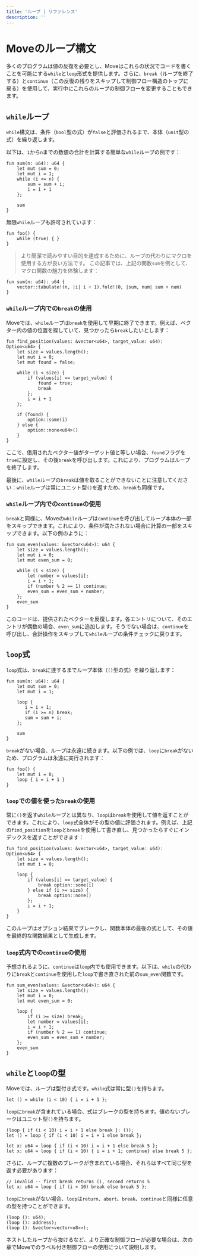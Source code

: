 ```yaml
---
title: 'ループ | リファレンス'
description: ''
---
```


# Moveのループ構文

多くのプログラムは値の反復を必要とし、Moveはこれらの状況でコードを書くことを可能にする`while`と`loop`形式を提供します。さらに、`break`（ループを終了する）と`continue`（この反復の残りをスキップして制御フロー構造のトップに戻る）を使用して、実行中にこれらのループの制御フローを変更することもできます。

## `while`ループ

`while`構文は、条件（`bool`型の式）が`false`と評価されるまで、本体（`unit`型の式）を繰り返します。

以下は、`1`から`n`までの数値の合計を計算する簡単な`while`ループの例です：

```move
fun sum(n: u64): u64 {
    let mut sum = 0;
    let mut i = 1;
    while (i <= n) {
        sum = sum + i;
        i = i + 1
    };

    sum
}
```

無限`while`ループも許可されています：

```move
fun foo() {
    while (true) { }
}
```

> より簡潔で読みやすい目的を達成するために、ループの代わりにマクロを使用する方が良い方法です。
> この記事では、上記の関数`sum`を例として、マクロ関数の魅力を体験します：
```move
fun sum(n: u64): u64 {
    vector::tabulate!(n, |i| i + 1).fold!(0, |sum, num| sum + num)
}
```

### `while`ループ内での`break`の使用

Moveでは、`while`ループは`break`を使用して早期に終了できます。例えば、ベクター内の値の位置を探していて、見つかったら`break`したいとします：

```move
fun find_position(values: &vector<u64>, target_value: u64): Option<u64> {
    let size = values.length();
    let mut i = 0;
    let mut found = false;

    while (i < size) {
        if (values[i] == target_value) {
            found = true;
            break
        };
        i = i + 1
    };

    if (found) {
        option::some(i)
    } else {
        option::none<u64>()
    }
}
```

ここで、借用されたベクター値がターゲット値と等しい場合、`found`フラグを`true`に設定し、その後`break`を呼び出します。これにより、プログラムはループを終了します。

最後に、`while`ループの`break`は値を取ることができないことに注意してください：`while`ループは常にユニット型`()`を返すため、`break`も同様です。

### `while`ループ内での`continue`の使用

`break`と同様に、Moveの`while`ループは`continue`を呼び出してループ本体の一部をスキップできます。これにより、条件が満たされない場合に計算の一部をスキップできます。以下の例のように：

```move
fun sum_even(values: &vector<u64>): u64 {
    let size = values.length();
    let mut i = 0;
    let mut even_sum = 0;

    while (i < size) {
        let number = values[i];
        i = i + 1;
        if (number % 2 == 1) continue;
        even_sum = even_sum + number;
    };
    even_sum
}
```

このコードは、提供されたベクターを反復します。各エントリについて、そのエントリが偶数の場合、`even_sum`に追加します。そうでない場合は、`continue`を呼び出し、合計操作をスキップして`while`ループの条件チェックに戻ります。

## `loop`式

`loop`式は、`break`に達するまでループ本体（`()`型の式）を繰り返します：

```move
fun sum(n: u64): u64 {
    let mut sum = 0;
    let mut i = 1;

    loop {
       i = i + 1;
       if (i >= n) break;
       sum = sum + i;
    };

    sum
}
```

`break`がない場合、ループは永遠に続きます。以下の例では、`loop`に`break`がないため、プログラムは永遠に実行されます：

```move
fun foo() {
    let mut i = 0;
    loop { i = i + 1 }
}
```

### `loop`での値を使った`break`の使用

常に`()`を返す`while`ループとは異なり、`loop`は`break`を使用して値を返すことができます。これにより、`loop`式全体がその型の値に評価されます。例えば、上記の`find_position`を`loop`と`break`を使用して書き直し、見つかったらすぐにインデックスを返すことができます：

```move
fun find_position(values: &vector<u64>, target_value: u64): Option<u64> {
    let size = values.length();
    let mut i = 0;

    loop {
        if (values[i] == target_value) {
            break option::some(i)
        } else if (i >= size) {
            break option::none()
        };
        i = i + 1;
    }
}
```

このループはオプション結果でブレークし、関数本体の最後の式として、その値を最終的な関数結果として生成します。

### `loop`式内での`continue`の使用

予想されるように、`continue`は`loop`内でも使用できます。以下は、`while`の代わりに`break`と`continue`を使用した`loop`で書き直された前の`sum_even`関数です。

```move
fun sum_even(values: &vector<u64>): u64 {
    let size = values.length();
    let mut i = 0;
    let mut even_sum = 0;

    loop {
        if (i >= size) break;
        let number = values[i];
        i = i + 1;
        if (number % 2 == 1) continue;
        even_sum = even_sum + number;
    };
    even_sum
}
```

## `while`と`loop`の型

Moveでは、ループは型付き式です。`while`式は常に型`()`を持ちます。

```move
let () = while (i < 10) { i = i + 1 };
```

`loop`に`break`が含まれている場合、式はブレークの型を持ちます。値のないブレークはユニット型`()`を持ちます。

```move
(loop { if (i < 10) i = i + 1 else break }: ());
let () = loop { if (i < 10) i = i + 1 else break };

let x: u64 = loop { if (i < 10) i = i + 1 else break 5 };
let x: u64 = loop { if (i < 10) { i = i + 1; continue} else break 5 };
```

さらに、ループに複数のブレークが含まれている場合、それらはすべて同じ型を返す必要があります：

```move
// invalid -- first break returns (), second returns 5
let x: u64 = loop { if (i < 10) break else break 5 };
```

`loop`に`break`がない場合、`loop`は`return`、`abort`、`break`、`continue`と同様に任意の型を持つことができます。

```move
(loop (): u64);
(loop (): address);
(loop (): &vector<vector<u8>>);
```

ネストしたループから抜けるなど、より正確な制御フローが必要な場合は、次の章でMoveでのラベル付き制御フローの使用について説明します。
